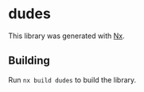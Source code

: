 # dudes

This library was generated with [Nx](https://nx.dev).

## Building

Run `nx build dudes` to build the library.
